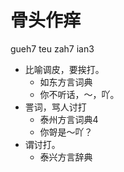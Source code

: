 # 骨头作痒
gueh7 teu zah7 ian3
+ 比喻调皮，要挨打。
  * 如东方言词典
  - 你不听话，～，吖。
+ 詈词，骂人讨打
  * 泰州方言词典4
  - 你哿是～吖？
+ 谓讨打。
  * 泰兴方言辞典
